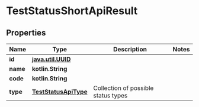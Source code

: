 
# TestStatusShortApiResult

## Properties
| Name | Type | Description | Notes |
| ------------ | ------------- | ------------- | ------------- |
| **id** | [**java.util.UUID**](java.util.UUID.md) |  |  |
| **name** | **kotlin.String** |  |  |
| **code** | **kotlin.String** |  |  |
| **type** | [**TestStatusApiType**](TestStatusApiType.md) | Collection of possible status types |  |



